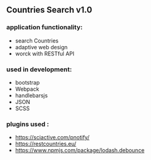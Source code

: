 ## **Countries Search v1.0**

### application functionality:

- search Countries
- adaptive web design
- worck with RESTful API

### used in development:

- bootstrap
- Webpack
- handlebarsjs
- JSON
- SCSS

### plugins used :

- https://sciactive.com/pnotify/
- https://restcountries.eu/
- https://www.npmjs.com/package/lodash.debounce
